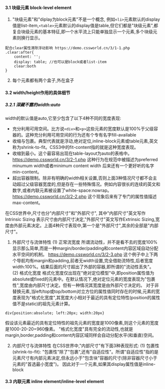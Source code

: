 #### 3.1 块级元素 block-level element
1. "块级元素"和"diplay为block元素"不是一个概念, 例如```<li>```元素默认的display值是list-item,```<table>```元素默认的display值是table,但它们都是"块级元素",都复合块级元素的基本特征,即一个水平流上只能单独显示一个元素,多个块级元素则换行显示。
```
配合clear属性清除浮动影响 https://demo.cssworld.cn/3/1-1.php
.clear:after{
    content: '';
    display: table; //也可以是block或者list-item
    clear:both
}
```
2. 每个元素都有两个盒子,外在盒子

#### 3.2 width/height作用的具体细节
##### 3.2.1 深藏不露的width:auto

width的默认值是auto,它至少包含了以下4种不同的宽度表现:
- 充分利用可用空间。比方说```<div>```和```<p>```这些元素的宽度默认是100%于父级容器的。这种充分利用可用空间的行为还有个专有名字fill-available
- 收缩与包裹。典型代表就是浮动,绝对定位,inline-block元素或table元素,英文称为shrink-to-fit。CSS3中的fit-content指的就是这种宽度表现。
- 收缩到最小。这个最容易出现在table-layout为auto的表格中。https://demo.cssworld.cn/3/2-1.php  这种行为在规范中被描述为preferred minumum width或者minimum content width 后来还有一个更好听的名字min-content。
- 超出容器限制。除非有明确的width相关设置,否则上面3种情况尺寸都不会主动超过父级容器宽度的,但是存在一些特殊情况。例如内容很长的连续的英文和数字,或者内联元素被设置了white-space:nowrap。https://demo.cssworld.cn/3/2-2.php 这个现象后来有了专门的属性值描述max-content。

在CSS世界中,尺寸也分"内部尺寸"和"外部尺寸", 其中"内部尺寸"英文写作Intrinsic Sizing 表示尺寸由内部尺寸决定,"外部尺寸"英文写作Extrinsic Sizing,宽度由外部元素决定。上面4种尺寸表现中,第一个是"外部尺寸",其余的全部是"内部尺寸"。

1. 外部尺寸与流体特性
(1) 正常流宽度
所谓流动性，并不是看不去的宽度100%显示那么简单,而是一种margin/border/padding和content内容区域自动分配水平空间的机制。 https://demo.cssworld.cn/3/2-3.php  这个例子中上下两个导航均有margin和padding,前者无width设置,完全借助流特性,后者宽度width:100%。结果后面的尺寸超出了外部的容器,即所谓的"流动性丢失"。
(2) 格式化宽度
格式化宽度仅出现在"绝对定位模型"中,即position属性值为absolute或fixed的元素中。在默认情况下,绝对定位元素的宽度表现为"包裹性",宽度由内部尺寸决定。但有一种情况其宽度是由外部尺寸决定的。
对于非替换元素,当left/top或top/bottom对立方位的属性值同时存在的时候,元素的宽度表现为"格式化宽度",其宽度大小相对于最近的具有定位特性(position的属性值不是static)的祖先元素计算。
```
div{position:absolute; left:20px; width:20px}
```
假设该元素最近的具有定位特性的祖先元素的宽度是1000像素,则这个元素的宽度是1000-20-20=960像素。
"格式化宽度"具有完全的流动性,也就是margin,border,padding和content内容区域同样会自动分配水平(和垂直)空间。

2. 内部尺寸与流体特性
在CSS世界中,"内部尺寸"有下面3种表现形式:
(1) 包裹性(shrink-to-fit):
"包裹性"除了"包裹",还有"自适应性"。所谓"自适应性"指的是元素尺寸有内部元素决定,但永远小于"包含块"容器的尺寸(除非容器尺寸小于元素的"首选最小宽度")。
因此对于一个元素,如果其display属性值是inline-block

#### 3.3 内联元素 inline element/inline-level element